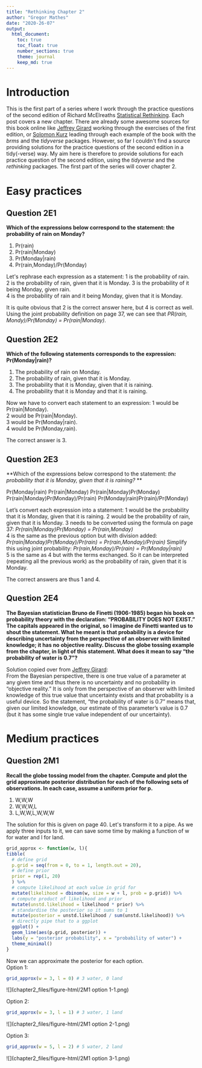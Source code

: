 ```yaml
---
title: "Rethinking Chapter 2"
author: "Gregor Mathes"
date: "2020-26-07"
output:
  html_document: 
    toc: true
    toc_float: true
    number_sections: true  
    theme: journal
    keep_md: true
---
```




# Introduction 

This is the first part of a series where I work through the practice questions of the second edition of Richard McElreaths [Statistical Rethinking](https://xcelab.net/rm/statistical-rethinking/). Each post covers a new chapter. There are already some awesome sources for this book online like [Jeffrey Girard](https://jmgirard.com/statistical-rethinking-ch2/) working through the exercises of the first edition, or [Solomon Kurz](https://bookdown.org/ajkurz/Statistical_Rethinking_recoded/) leading through each example of the book with the *brms* and the *tidyverse* packages. However, so far I couldn't find a source providing solutions for the practice questions of the second edition in a tidy(-verse) way. My aim here is therefore to provide solutions for each practice question of the second edition, using the *tidyverse* and the *rethinking* packages. The first part of the series will cover chapter 2. 



# Easy practices

## Question 2E1

**Which of the expressions below correspond to the statement: the probability of rain on Monday?**

1. Pr(rain)
2. Pr(rain|Monday)
3. Pr(Monday|rain)
4. Pr(rain,Monday)/Pr(Monday)

Let's rephrase each expression as a statement:
1 is the probability of rain.  
2 is the probability of rain, given that it is Monday.
3 is the probability of it being Monday, given rain.  
4 is the probability of rain and it being Monday, given that it is Monday.  

It is quite obvious that 2 is the correct answer here, but 4 is correct as well. Using the joint probability definition on page 37, we can see that *PR(rain, Mondy)/Pr(Monday) = Pr(rain|Monday)*.

## Question 2E2

**Which of the following statements corresponds to the expression: Pr(Monday|rain)?**

1. The probability of rain on Monday.
2. The probability of rain, given that it is Monday.
3. The probability that it is Monday, given that it is raining.
4. The probability that it is Monday and that it is raining.

Now we have to convert each statement to an expression:
1 would be Pr(rain|Monday).  
2 would be Pr(rain|Monday).  
3 would be Pr(Monday|rain).  
4 would be Pr(Monday,rain).  

The correct answer is 3. 

## Question 2E3

**Which of the expressions below correspond to the statement: *the probability that it is Monday, given that it is raining?* **

Pr(Monday|rain)
Pr(rain|Monday)
Pr(rain|Monday)Pr(Monday)
Pr(rain|Monday)Pr(Monday)/Pr(rain)
Pr(Monday|rain)Pr(rain)/Pr(Monday)

Let’s convert each expression into a statement:
1 would be the probability that it is Monday, given that it is raining.
2 would be the probability of rain, given that it is Monday.
3 needs to be converted using the formula on page 37:
*Pr(rain|Monday)Pr(Monday) = Pr(rain,Monday)*  
4 is the same as the previous option but with division added:
*Pr(rain|Monday)Pr(Monday)/Pr(rain) = Pr(rain,Monday)/Pr(rain)*
Simplify this using joint probability:
*Pr(rain,Monday)/Pr(rain) = Pr(Monday|rain)*  
5 is the same as 4 but with the terms exchanged. So it can be interpreted (repeating all the previous work) as the probability of rain, given that it is Monday.

The correct answers are thus 1 and 4.

## Question 2E4

**The Bayesian statistician Bruno de Finetti (1906-1985) began his book on probability theory with the declaration: “PROBABILITY DOES NOT EXIST.” The capitals appeared in the original, so I imagine de Finetti wanted us to shout the statement. What he meant is that probability is a device for describing uncertainty from the perspective of an observer with limited knowledge; it has no objective reality. Discuss the globe tossing example from the chapter, in light of this statement. What does it mean to say “the probability of water is 0.7”?**

Solution copied over from [Jeffrey Girard](https://jmgirard.com/statistical-rethinking-ch2/):  
From the Bayesian perspective, there is one true value of a parameter at any given time and thus there is no uncertainty and no probability in “objective reality.” It is only from the perspective of an observer with limited knowledge of this true value that uncertainty exists and that probability is a useful device. So the statement, “the probability of water is 0.7” means that, given our limited knowledge, our estimate of this parameter’s value is 0.7 (but it has some single true value independent of our uncertainty).  


# Medium practices

## Question 2M1

**Recall the globe tossing model from the chapter. Compute and plot the grid approximate posterior distribution for each of the following sets of observations. In each case, assume a uniform prior for p.**

1. W,W,W
2. W,W,W,L
3. L,W,W,L,W,W,W

The solution for this is given on page 40. Let's transform it to a pipe. As we apply three inputs to it, we can save some time by making a function of w for water and l for land. 


```r
grid_approx <- function(w, l){
tibble(
  # define grid
  p.grid = seq(from = 0, to = 1, length.out = 20), 
  # define prior
  prior = rep(1, 20)
  ) %>% 
  # compute likelihood at each value in grid for 
  mutate(likelihood = dbinom(w, size = w + l, prob = p.grid)) %>% 
  # compute product of likelihood and prior
  mutate(unstd.likelihood = likelihood * prior) %>% 
  # standardise the posterior so it sums to 1
  mutate(posterior = unstd.likelihood / sum(unstd.likelihood)) %>% 
  # directly pipe that to a ggplot
  ggplot() +
  geom_line(aes(p.grid, posterior)) +
  labs(y = "posterior probability", x = "probability of water") +
  theme_minimal()
}
```

Now we can approximate the posterior for each option.  
Option 1:

```r
grid_approx(w = 3, l = 0) # 3 water, 0 land
```

![](chapter2_files/figure-html/2M1 option 1-1.png)<!-- -->

Option 2:

```r
grid_approx(w = 3, l = 1) # 3 water, 1 land
```

![](chapter2_files/figure-html/2M1 option 2-1.png)<!-- -->

Option 3:

```r
grid_approx(w = 5, l = 2) # 5 water, 2 land
```

![](chapter2_files/figure-html/2M1 option 3-1.png)<!-- -->
